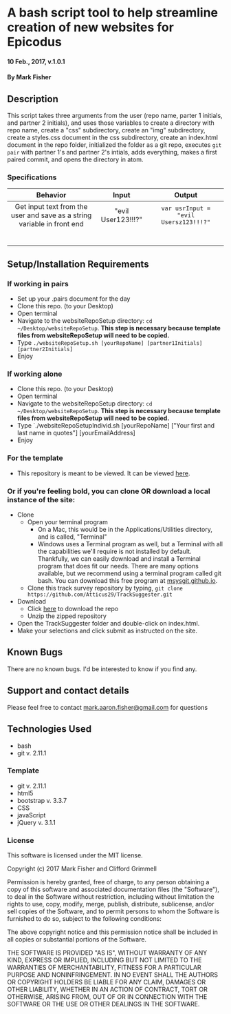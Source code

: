 
# A bash script tool to help streamline creation of new websites for Epicodus

#### 10 Feb., 2017, v.1.0.1

#### By Mark Fisher

## Description

This script takes three arguments from the user (repo name, parter 1 initials, and partner 2 initials), and uses those variables to create a directory with repo name, create a "css" subdirectory, create an "img" subdirectory, create a styles.css document in the css subdirectory, create an index.html document in the repo folder, initialized the folder as a git repo, executes `git pair` with partner 1's and partner 2's intials, adds everything, makes a first paired commit, and opens the directory in atom.

### Specifications

|Behavior|Input|Output|
|:---:|:---:|:---:|
|Get input text from the user and save as a string variable in front end|"evil User123!!!?"|`var usrInput = "evil Usersz123!!!?"`|
||||
||||
||||
||||
||||
||||

## Setup/Installation Requirements

### If working in pairs
* Set up your .pairs document for the day
* Clone this repo. (to your Desktop)
* Open terminal
* Navigate to the websiteRepoSetup directory: `cd ~/Desktop/websiteRepoSetup`. **This step is necessary because template files from websiteRepoSetup will need to be copied.**
* Type `./websiteRepoSetup.sh [yourRepoName] [partner1Initials] [partner2Initials]`
* Enjoy

### If working alone
* Clone this repo. (to your Desktop)
* Open terminal
* Navigate to the websiteRepoSetup directory: `cd ~/Desktop/websiteRepoSetup`. **This step is necessary because template files from websiteRepoSetup will need to be copied.**
* Type `./websiteRepoSetupIndivid.sh [yourRepoName] ["Your first and last name in quotes"] [yourEmailAddress]
* Enjoy

### For the template
* This repository is meant to be viewed. It can be viewed [here](https://Atticus29.github.io/_repoNameHere_).

### Or if you're feeling bold, you can clone OR download a local instance of the site:

* Clone
  * Open your terminal program
    * On a Mac, this would be in the Applications/Utilities directory, and is called, "Terminal"
    * Windows uses a Terminal program as well, but a Terminal with all the capabilities we'll require is not installed by default. Thankfully, we can easily download and install a Terminal program that does fit our needs.
There are many options available, but we recommend using a terminal program called git bash. You can download this free program at [msysgit.github.io](https://git-for-windows.github.io/).
  * Clone this track survey repository by typing, `git clone https://github.com/Atticus29/TrackSuggester.git`
* Download
  * Click [here](https://github.com/Atticus29/_repoNameHere_/archive/master.zip) to download the repo
  * Unzip the zipped repository
* Open the TrackSuggester folder and double-click on index.html.
* Make your selections and click submit as instructed on the site.


## Known Bugs

There are no known bugs. I'd be interested to know if you find any.

## Support and contact details

Please feel free to contact mark.aaron.fisher@gmail.com for questions

## Technologies Used

* bash
* git v. 2.11.1

### Template
* git v. 2.11.1
* html5
* bootstrap v. 3.3.7
* CSS
* javaScript
* jQuery v. 3.1.1

### License

This software is licensed under the MIT license.

Copyright (c) 2017 Mark Fisher and Clifford Grimmell

Permission is hereby granted, free of charge, to any person obtaining a copy
of this software and associated documentation files (the "Software"), to deal
in the Software without restriction, including without limitation the rights
to use, copy, modify, merge, publish, distribute, sublicense, and/or sell
copies of the Software, and to permit persons to whom the Software is
furnished to do so, subject to the following conditions:

The above copyright notice and this permission notice shall be included in all
copies or substantial portions of the Software.

THE SOFTWARE IS PROVIDED "AS IS", WITHOUT WARRANTY OF ANY KIND, EXPRESS OR
IMPLIED, INCLUDING BUT NOT LIMITED TO THE WARRANTIES OF MERCHANTABILITY,
FITNESS FOR A PARTICULAR PURPOSE AND NONINFRINGEMENT. IN NO EVENT SHALL THE
AUTHORS OR COPYRIGHT HOLDERS BE LIABLE FOR ANY CLAIM, DAMAGES OR OTHER
LIABILITY, WHETHER IN AN ACTION OF CONTRACT, TORT OR OTHERWISE, ARISING FROM,
OUT OF OR IN CONNECTION WITH THE SOFTWARE OR THE USE OR OTHER DEALINGS IN THE
SOFTWARE.
